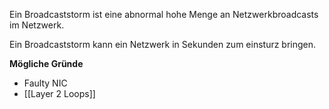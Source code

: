 Ein Broadcaststorm ist eine abnormal hohe Menge an Netzwerkbroadcasts im Netzwerk.

Ein Broadcaststorm kann ein Netzwerk in Sekunden zum einsturz bringen.

**Mögliche Gründe**
- Faulty NIC
- [[Layer 2 Loops]]

